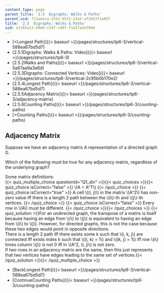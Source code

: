 ```yaml
---
content_type: page
parent_title: '2.5  Digraphs: Walks & Paths'
parent_uid: 711aeeca-1552-65f2-21e5-af2643f1a05f
title: '2.5  Digraphs: Walks & Paths'
uid: e2165a11-69e6-c54f-cd9f-f1a57a2ef044
---
```


*   [\<Longest Path]({{< baseurl >}}/pages/structures/tp6-3/vertical-588ea67bd5d7)
*   [2.5.1Digraphs: Walks & Paths: Video]({{< baseurl >}}/pages/structures/tp6-3)
*   [2.5.2Walks and Paths]({{< baseurl >}}/pages/structures/tp6-3/vertical-5a67aa9a3a6d)
*   [2.5.3Digraphs: Connected Vertices: Video]({{< baseurl >}}/pages/structures/tp6-3/vertical-2c95b0b170e2)
*   [2.5.4Longest Path]({{< baseurl >}}/pages/structures/tp6-3/vertical-588ea67bd5d7)
*   [2.5.5Adjacency Matrix]({{< baseurl >}}/pages/structures/tp6-3/adjacency-matrix)
*   [2.5.6Counting Paths]({{< baseurl >}}/pages/structures/tp6-3/counting-paths)
*   [\>Counting Paths]({{< baseurl >}}/pages/structures/tp6-3/counting-paths)

Adjacency Matrix
----------------

Suppose we have an adjacency matrix A representation of a directed graph G.

Which of the following must be true for any adjacency matrix, regardless of the underlying graph?

Some matrix definitions:  
{{< quiz_multiple_choice questionId="Q1_div" >}}{{< quiz_choices >}}{{< quiz_choice isCorrect="false" >}}&nbsp;\\(A = A^T\\)&nbsp;{{< /quiz_choice >}}
{{< quiz_choice isCorrect="true" >}}&nbsp;A cell \\((i, j)\\) in the matrix \\(A^2\\) has non-zero value iff there is a length 2 path between the \\(i\\)-th and \\(j\\)-th vertices.&nbsp;{{< /quiz_choice >}}
{{< quiz_choice isCorrect="false" >}}&nbsp;Every row in \\(A\\) must be different.&nbsp;{{< /quiz_choice >}}{{< /quiz_choices >}}
{{< quiz_solution >}}For an undirected graph, the transpose of a matrix is itself because having an edge from \\(i\\) to \\(j\\) is equivalent to having an edge from \\(i\\) to \\(j\\). However, for directed graphs, this is not the case because these two edges would point in opposite directions.  
There is a length 2 path iff there exists some k such that \\(i, k, j\\) are connected iff exists index k such that \\((i, k) = 1\\) and \\((k, j) = 1\\) iff row \\(i\\) times column \\(j\\) is not 0 iff In \\(A^2, (i, j)\\) is not zero.  
If two rows in an adjacency matrix are the same, then this just represents that two vertices have edges leading to the same set of vertices.{{< /quiz_solution >}}{{< /quiz_multiple_choice >}}

*   [BackLongest Path]({{< baseurl >}}/pages/structures/tp6-3/vertical-588ea67bd5d7)
*   [ContinueCounting Paths]({{< baseurl >}}/pages/structures/tp6-3/counting-paths)